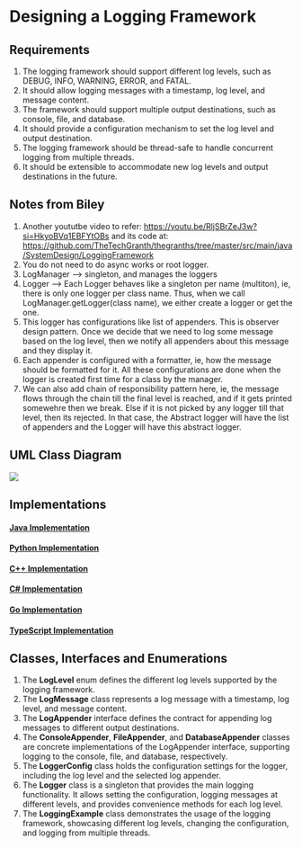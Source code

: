 # Designing a Logging Framework

## Requirements
1. The logging framework should support different log levels, such as DEBUG, INFO, WARNING, ERROR, and FATAL.
2. It should allow logging messages with a timestamp, log level, and message content.
3. The framework should support multiple output destinations, such as console, file, and database.
4. It should provide a configuration mechanism to set the log level and output destination.
5. The logging framework should be thread-safe to handle concurrent logging from multiple threads.
6. It should be extensible to accommodate new log levels and output destinations in the future.

## Notes from Biley
1. Another yoututbe video to refer: https://youtu.be/RljSBrZeJ3w?si=HkyoBVq1EBFYtOBs  and its code at: https://github.com/TheTechGranth/thegranths/tree/master/src/main/java/SystemDesign/LoggingFramework
2. You do not need to do async works or root logger.
3. LogManager --> singleton, and manages the loggers
4. Logger --> Each Logger behaves like a singleton per name (multiton), ie, there is only one logger per class name. Thus, when we call LogManager.getLogger(class name), we either create a logger or get the one.
5. This logger has configurations like list of appenders. This is observer design pattern. Once we decide that we need to log some message based on the log level, then we notify all appenders about this message and they display it.
6. Each appender is configured with a formatter, ie, how the message should be formatted for it. All these configurations are done when the logger is created first time for a class by the manager.
7. We can also add chain of responsibility pattern here, ie, the message flows through the chain till the final level is reached, and if it gets printed somewehre then we break. Else if it is not picked by any logger till that level, then its rejected. In that case, the Abstract logger will have the list of appenders and the Logger will have this abstract logger.

## UML Class Diagram

![](../class-diagrams/loggingframework-class-diagram.png)

## Implementations
#### [Java Implementation](../solutions/java/src/loggingframework/) 
#### [Python Implementation](../solutions/python/loggingframework/)
#### [C++ Implementation](../solutions/cpp/loggingframework/)
#### [C# Implementation](../solutions/csharp/loggingframework/)
#### [Go Implementation](../solutions/golang/loggingframework/)
#### [TypeScript Implementation](../solutions/typescript/src/LoggingFramework/)

## Classes, Interfaces and Enumerations
1. The **LogLevel** enum defines the different log levels supported by the logging framework.
2. The **LogMessage** class represents a log message with a timestamp, log level, and message content.
3. The **LogAppender** interface defines the contract for appending log messages to different output destinations.
4. The **ConsoleAppender**, **FileAppender**, and **DatabaseAppender** classes are concrete implementations of the LogAppender interface, supporting logging to the console, file, and database, respectively.
5. The **LoggerConfig** class holds the configuration settings for the logger, including the log level and the selected log appender.
6. The **Logger** class is a singleton that provides the main logging functionality. It allows setting the configuration, logging messages at different levels, and provides convenience methods for each log level.
7. The **LoggingExample** class demonstrates the usage of the logging framework, showcasing different log levels, changing the configuration, and logging from multiple threads.
